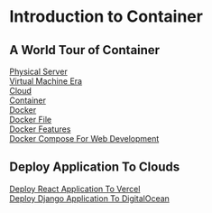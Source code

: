 # Introduction to Container

## A World Tour of Container

[Physical Server](./lessons/physical-server.md)<br>
[Virtual Machine Era](./lessons/virtual-machine-era.md)<br>
[Cloud](./lessons/cloud.md)<br>
[Container](./lessons/container.md)<br>
[Docker](./lessons/docker.md)<br>
[Docker File](./lessons/docker-file.md)<br>
[Docker Features](./lessons/docker-features.md)<br>
[Docker Compose For Web Development](./lessons/docker-compose-for-web-dev.md)<br>

## Deploy Application To Clouds

[Deploy React Application To Vercel](./lessons/deploy-react-application-to-vercel.md)<br>
[Deploy Django Application To DigitalOcean](./lessons/deploy-django-application-to-digital-ocean.md)
